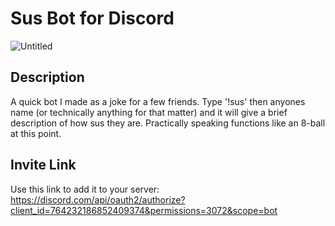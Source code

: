 # Sus Bot for Discord
![Untitled](https://user-images.githubusercontent.com/67241239/95658585-604bfc80-0ad0-11eb-847f-ab0512197ea7.png)

## Description
A quick bot I made as a joke for a few friends. Type '!sus' then anyones name (or technically anything for that matter) and it will give a brief description of how sus they are. Practically speaking functions like an 8-ball at this point.
## Invite Link
Use this link to add it to your server: https://discord.com/api/oauth2/authorize?client_id=764232186852409374&permissions=3072&scope=bot
